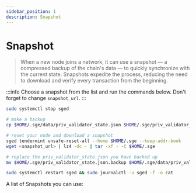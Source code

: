 ```yaml
---
sidebar_position: 1
description: Snapshot
---
```


# Snapshot

> When a new node joins a network, it can use a snapshot — a compressed backup of the chain's data — to quickly synchronize with the current state. Snapshots expedite the process, reducing the need to download and verify every transaction from the beginning.

:::info
Choose a snapshot from the list and run the commands below. Don't forget to change `snapshot_url`.
:::

```bash
sudo systemctl stop sged

# make a backup
cp $HOME/.sge/data/priv_validator_state.json $HOME/.sge/priv_validator_state.json.backup 

# reset your node and download a snapshot
sged tendermint unsafe-reset-all --home $HOME/.sge --keep-addr-book 
wget <snapshot_url> | lz4 -dc - | tar -xf - -C $HOME/.sge

# replace the priv_validator_state.json you have backed up
mv $HOME/.sge/priv_validator_state.json.backup $HOME/.sge/data/priv_validator_state.json 

sudo systemctl restart sged && sudo journalctl -u sged -f -o cat
```

A list of Snapshots you can use:
